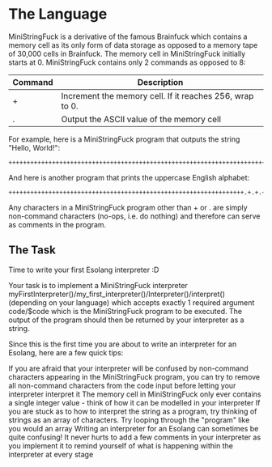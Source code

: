 # The Language

MiniStringFuck is a derivative of the famous Brainfuck which contains a memory cell as its only form of data storage as opposed to a memory tape of 30,000 cells in Brainfuck. The memory cell in MiniStringFuck initially starts at 0. MiniStringFuck contains only 2 commands as opposed to 8:

| Command | Description |
| ------- | ----------- |
| +       | Increment the memory cell. If it reaches 256, wrap to 0. |
| .       | Output the ASCII value of the memory cell |

For example, here is a MiniStringFuck program that outputs the string "Hello, World!":

```(MiniStringFuck)
++++++++++++++++++++++++++++++++++++++++++++++++++++++++++++++++++++++++.+++++++++++++++++++++++++++++.+++++++..+++.+++++++++++++++++++++++++++++++++++++++++++++++++++++++++++++++++++++++++++++++++++++++++++++++++++++++++++++++++++++++++++++++++++++++++++++++++++++++++++++++++++++++++++++++++++++++++++++.++++++++++++++++++++++++++++++++++++++++++++++++++++++++++++++++++++++++++++++++++++++++++++++++++++++++++++++++++++++++++++++++++++++++++++++++++++++++++++++++++++++++++++++++++++++++++++++++++++++++++++++++++++++++++++++++++++++++++++++++++++.+++++++++++++++++++++++++++++++++++++++++++++++++++++++.++++++++++++++++++++++++.+++.++++++++++++++++++++++++++++++++++++++++++++++++++++++++++++++++++++++++++++++++++++++++++++++++++++++++++++++++++++++++++++++++++++++++++++++++++++++++++++++++++++++++++++++++++++++++++++++++++++++++++++++++++++++++++++++++++++++++++++++++++++++++++.++++++++++++++++++++++++++++++++++++++++++++++++++++++++++++++++++++++++++++++++++++++++++++++++++++++++++++++++++++++++++++++++++++++++++++++++++++++++++++++++++++++++++++++++++++++++++++++++++++++++++++++++++++++++++++++++++++++++++++++++++++++++.+++++++++++++++++++++++++++++++++++++++++++++++++++++++++++++++++++++++++++++++++++++++++++++++++++++++++++++++++++++++++++++++++++++++++++++++++++++++++++++++++++++++++++++++++++++++++++++.
```

And here is another program that prints the uppercase English alphabet:

```(MiniStringFuck)
+++++++++++++++++++++++++++++++++++++++++++++++++++++++++++++++++.+.+.+.+.+.+.+.+.+.+.+.+.+.+.+.+.+.+.+.+.+.+.+.+.+.
```

Any characters in a MiniStringFuck program other than + or . are simply non-command characters (no-ops, i.e. do nothing) and therefore can serve as comments in the program.

## The Task

Time to write your first Esolang interpreter :D

Your task is to implement a MiniStringFuck interpreter myFirstInterpreter()/my_first_interpreter()/Interpreter()/interpret() (depending on your language) which accepts exactly 1 required argument code/$code which is the MiniStringFuck program to be executed. The output of the program should then be returned by your interpreter as a string.

Since this is the first time you are about to write an interpreter for an Esolang, here are a few quick tips:

If you are afraid that your interpreter will be confused by non-command characters appearing in the MiniStringFuck program, you can try to remove all non-command characters from the code input before letting your interpreter interpret it
The memory cell in MiniStringFuck only ever contains a single integer value - think of how it can be modelled in your interpreter
If you are stuck as to how to interpret the string as a program, try thinking of strings as an array of characters. Try looping through the "program" like you would an array
Writing an interpreter for an Esolang can sometimes be quite confusing! It never hurts to add a few comments in your interpreter as you implement it to remind yourself of what is happening within the interpreter at every stage
